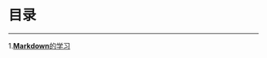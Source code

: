 # 目录
-----------------
1.[**Markdown**的学习][1]




[1]: https://youzhanghao.github.io/markdone/index.html "Markdown的学习"